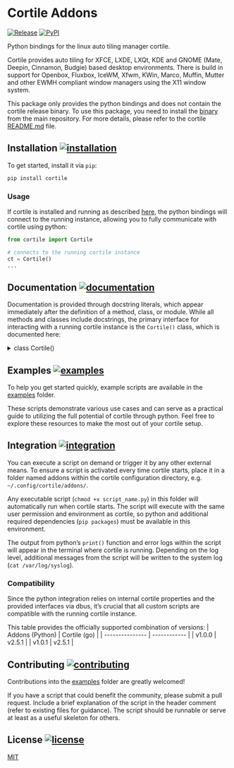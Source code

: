 # Cortile Addons
[![Release](https://github.com/leukipp/cortile-addons/actions/workflows/release.yml/badge.svg)](https://github.com/leukipp/cortile-addons/actions/workflows/release.yml)
[![PyPI](https://img.shields.io/pypi/v/cortile?label=PyPI%20Package)](https://pypi.org/project/cortile)

Python bindings for the linux auto tiling manager cortile.

Cortile provides auto tiling for XFCE, LXDE, LXQt, KDE and GNOME (Mate, Deepin, Cinnamon, Budgie) based desktop environments.
There is build in support for Openbox, Fluxbox, IceWM, Xfwm, KWin, Marco, Muffin, Mutter and other EWMH compliant window managers using the X11 window system.

This package only provides the python bindings and does not contain the cortile release binary.
To use this package, you need to install the [binary](https://github.com/leukipp/cortile/releases) from the main repository. For more details, please refer to the cortile [README.md](https://github.com/leukipp/cortile?tab=readme-ov-file#addons-) file.

## Installation [![installation](https://img.shields.io/badge/pip-%20Python%20-red?style=flat-square)](#installation-)
To get started, install it via `pip`:
```bash
pip install cortile
```

### Usage
If cortile is installed and running as described [here](https://github.com/leukipp/cortile?tab=readme-ov-file#installation-), the python bindings will connect to the running instance, allowing you to fully communicate with cortile using python:

```python
from cortile import Cortile

# connects to the running cortile instance
ct = Cortile()
...
```

## Documentation [![documentation](https://img.shields.io/badge/docstring-%20PEP%20257%20-yellow?style=flat-square)](#documentation-)
Documentation is provided through docstring literals, which appear immediately after the definition of a method, class, or module.
While all methods and classes include docstrings, the primary interface for interacting with a running cortile instance is the `Cortile()` class, which is documented here:

<details><summary>class Cortile()</summary><div>

<a id="cortile/cortile.Cortile.__init__"></a>

#### \_\_init\_\_

```python
def __init__(log: int = Logger.LEVELS.WARN)
```

Initialize the cortile connector.

This main class wraps methods of the base connector and should be
used as primary interface to communicate with a running cortile instance.

**Arguments**:

- `log`: Logging level, default is warn

<a id="cortile/cortile.Cortile.log"></a>

#### log

```python
@property
def log() -> Logger
```

Return the logger instance.

**Returns**:

Logger instance that writes to syslog

<a id="cortile/cortile.Cortile.listen"></a>

#### listen

```python
def listen(callback: Callable[[Dict], None] | None) -> None
```

Start listening for events.

**Arguments**:

- `callback`: Function to call when an event is received

<a id="cortile/cortile.Cortile.wait"></a>

#### wait

```python
def wait(sleep: float = 0.5) -> None
```

Keeps the process running for the connector to listen.

**Arguments**:

- `sleep`: Time to sleep in between, default is 0.5 seconds

<a id="cortile/cortile.Cortile.close"></a>

#### close

```python
def close() -> None
```

Close the connection gracefully.

<a id="cortile/cortile.Cortile.get_active_layout"></a>

#### get\_active\_layout

```python
def get_active_layout() -> Dict | None
```

Get the active layout for the current desktop and screen.

**Returns**:

Active layout with tiling enabled or None

<a id="cortile/cortile.Cortile.get_active_layouts"></a>

#### get\_active\_layouts

```python
def get_active_layouts() -> Iterator[Dict]
```

Get the active layouts from the workspaces.

**Returns**:

Iterator of active layouts with tiling enabled

<a id="cortile/cortile.Cortile.get_active_client"></a>

#### get\_active\_client

```python
def get_active_client() -> Dict | None
```

Get the current focused client window.

**Returns**:

Active client or None

<a id="cortile/cortile.Cortile.get_active_clients"></a>

#### get\_active\_clients

```python
def get_active_clients() -> Iterator[Dict]
```

Get information of clients on the current active screen.

**Returns**:

Iterator of tracked clients on the current screen

<a id="cortile/cortile.Cortile.get_active_desktop"></a>

#### get\_active\_desktop

```python
def get_active_desktop() -> int | None
```

Get the current active desktop.

**Returns**:

Active desktop index or None

<a id="cortile/cortile.Cortile.get_active_screen"></a>

#### get\_active\_screen

```python
def get_active_screen() -> int | None
```

Get the current active screen.

**Returns**:

Active screen index or None

<a id="cortile/cortile.Cortile.get_desktop_count"></a>

#### get\_desktop\_count

```python
def get_desktop_count() -> int | None
```

Get the number of desktops.

**Returns**:

Number of desktops or None

<a id="cortile/cortile.Cortile.get_screen_count"></a>

#### get\_screen\_count

```python
def get_screen_count() -> int | None
```

Get the number of screens.

**Returns**:

Number of screens or None

<a id="cortile/cortile.Cortile.get_desktop_dimensions"></a>

#### get\_desktop\_dimensions

```python
def get_desktop_dimensions() -> List[Dict]
```

Get the dimensions of all desktops.

**Returns**:

LTR sorted list of desktop dimensions or None

<a id="cortile/cortile.Cortile.get_screen_dimensions"></a>

#### get\_screen\_dimensions

```python
def get_screen_dimensions() -> List[Dict]
```

Get the dimensions of all screens.

**Returns**:

LTR sorted list of screen dimensions or None

<a id="cortile/cortile.Cortile.get_clients"></a>

#### get\_clients

```python
def get_clients() -> List[Dict]
```

Get all the clients information.

**Returns**:

List of tracked clients or None

<a id="cortile/cortile.Cortile.get_windows"></a>

#### get\_windows

```python
def get_windows() -> Dict | None
```

Get all the windows information.

**Returns**:

List of tracked window ids or None

<a id="cortile/cortile.Cortile.desktop_switch"></a>

#### desktop\_switch

```python
def desktop_switch(desktop: int) -> bool
```

Switch to a different desktop.

**Arguments**:

- `desktop`: Index of the desktop to switch to

**Returns**:

True if successful, False otherwise

<a id="cortile/cortile.Cortile.window_activate"></a>

#### window\_activate

```python
def window_activate(id: int) -> bool
```

Activate a window by its id.

**Arguments**:

- `id`: Id of the window to activate

**Returns**:

True if successful, False otherwise

<a id="cortile/cortile.Cortile.window_to_desktop"></a>

#### window\_to\_desktop

```python
def window_to_desktop(id: int, desktop: int) -> bool
```

Move a window to a different desktop.

**Arguments**:

- `id`: Id of the window to move
- `desktop`: Index of the desktop to move the window to

**Returns**:

True if successful, False otherwise

<a id="cortile/cortile.Cortile.window_to_position"></a>

#### window\_to\_position

```python
def window_to_position(id: int, x: int, y: int) -> bool
```

Move a window to a specific position.

**Arguments**:

- `id`: Id of the window to move
- `x`: X coordinate to move the window to
- `y`: Y coordinate to move the window to

**Returns**:

True if successful, False otherwise

<a id="cortile/cortile.Cortile.window_to_screen"></a>

#### window\_to\_screen

```python
def window_to_screen(id: int, screen: int) -> bool
```

Move a window to a different screen.

**Arguments**:

- `id`: Id of the window to move
- `screen`: Index of the screen to move the window to

**Returns**:

True if successful, False otherwise

<a id="cortile/cortile.Cortile.action_execute_enable"></a>

#### action\_execute\_enable

```python
def action_execute_enable(desktop: int, screen: int) -> bool
```

Execute the `enable` action.

**Arguments**:

- `desktop`: Index of the desktop
- `screen`: Index of the screen

**Returns**:

True if successful, False otherwise

<a id="cortile/cortile.Cortile.action_execute_disable"></a>

#### action\_execute\_disable

```python
def action_execute_disable(desktop: int, screen: int) -> bool
```

Execute the `disable` action.

**Arguments**:

- `desktop`: Index of the desktop
- `screen`: Index of the screen

**Returns**:

True if successful, False otherwise

<a id="cortile/cortile.Cortile.action_execute_toggle"></a>

#### action\_execute\_toggle

```python
def action_execute_toggle(desktop: int, screen: int) -> bool
```

Execute the `toggle` action.

**Arguments**:

- `desktop`: Index of the desktop
- `screen`: Index of the screen

**Returns**:

True if successful, False otherwise

<a id="cortile/cortile.Cortile.action_execute_decoration"></a>

#### action\_execute\_decoration

```python
def action_execute_decoration(desktop: int, screen: int) -> bool
```

Execute the `decoration` action.

**Arguments**:

- `desktop`: Index of the desktop
- `screen`: Index of the screen

**Returns**:

True if successful, False otherwise

<a id="cortile/cortile.Cortile.action_execute_restore"></a>

#### action\_execute\_restore

```python
def action_execute_restore(desktop: int, screen: int) -> bool
```

Execute the `restore` action.

**Arguments**:

- `desktop`: Index of the desktop
- `screen`: Index of the screen

**Returns**:

True if successful, False otherwise

<a id="cortile/cortile.Cortile.action_execute_reset"></a>

#### action\_execute\_reset

```python
def action_execute_reset(desktop: int, screen: int) -> bool
```

Execute the `reset` action.

**Arguments**:

- `desktop`: Index of the desktop
- `screen`: Index of the screen

**Returns**:

True if successful, False otherwise

<a id="cortile/cortile.Cortile.action_execute_cycle_next"></a>

#### action\_execute\_cycle\_next

```python
def action_execute_cycle_next(desktop: int, screen: int) -> bool
```

Execute the `cycle_next` action.

**Arguments**:

- `desktop`: Index of the desktop
- `screen`: Index of the screen

**Returns**:

True if successful, False otherwise

<a id="cortile/cortile.Cortile.action_execute_cycle_previous"></a>

#### action\_execute\_cycle\_previous

```python
def action_execute_cycle_previous(desktop: int, screen: int) -> bool
```

Execute the `cycle_previous` action.

**Arguments**:

- `desktop`: Index of the desktop
- `screen`: Index of the screen

**Returns**:

True if successful, False otherwise

<a id="cortile/cortile.Cortile.action_execute_layout_vertical_left"></a>

#### action\_execute\_layout\_vertical\_left

```python
def action_execute_layout_vertical_left(desktop: int, screen: int) -> bool
```

Execute the `layout_vertical_left` action.

**Arguments**:

- `desktop`: Index of the desktop
- `screen`: Index of the screen

**Returns**:

True if successful, False otherwise

<a id="cortile/cortile.Cortile.action_execute_layout_vertical_right"></a>

#### action\_execute\_layout\_vertical\_right

```python
def action_execute_layout_vertical_right(desktop: int, screen: int) -> bool
```

Execute the `layout_vertical_right` action.

**Arguments**:

- `desktop`: Index of the desktop
- `screen`: Index of the screen

**Returns**:

True if successful, False otherwise

<a id="cortile/cortile.Cortile.action_execute_layout_horizontal_top"></a>

#### action\_execute\_layout\_horizontal\_top

```python
def action_execute_layout_horizontal_top(desktop: int, screen: int) -> bool
```

Execute the `layout_horizontal_top` action.

**Arguments**:

- `desktop`: Index of the desktop
- `screen`: Index of the screen

**Returns**:

True if successful, False otherwise

<a id="cortile/cortile.Cortile.action_execute_layout_horizontal_bottom"></a>

#### action\_execute\_layout\_horizontal\_bottom

```python
def action_execute_layout_horizontal_bottom(desktop: int, screen: int) -> bool
```

Execute the `layout_horizontal_bottom` action.

**Arguments**:

- `desktop`: Index of the desktop
- `screen`: Index of the screen

**Returns**:

True if successful, False otherwise

<a id="cortile/cortile.Cortile.action_execute_layout_maximized"></a>

#### action\_execute\_layout\_maximized

```python
def action_execute_layout_maximized(desktop: int, screen: int) -> bool
```

Execute the `layout_maximized` action.

**Arguments**:

- `desktop`: Index of the desktop
- `screen`: Index of the screen

**Returns**:

True if successful, False otherwise

<a id="cortile/cortile.Cortile.action_execute_layout_fullscreen"></a>

#### action\_execute\_layout\_fullscreen

```python
def action_execute_layout_fullscreen(desktop: int, screen: int) -> bool
```

Execute the `layout_fullscreen` action.

**Arguments**:

- `desktop`: Index of the desktop
- `screen`: Index of the screen

**Returns**:

True if successful, False otherwise

<a id="cortile/cortile.Cortile.action_execute_slave_increase"></a>

#### action\_execute\_slave\_increase

```python
def action_execute_slave_increase(desktop: int, screen: int) -> bool
```

Execute the `slave_increase` action.

**Arguments**:

- `desktop`: Index of the desktop
- `screen`: Index of the screen

**Returns**:

True if successful, False otherwise

<a id="cortile/cortile.Cortile.action_execute_slave_decrease"></a>

#### action\_execute\_slave\_decrease

```python
def action_execute_slave_decrease(desktop: int, screen: int) -> bool
```

Execute the `slave_decrease` action.

**Arguments**:

- `desktop`: Index of the desktop
- `screen`: Index of the screen

**Returns**:

True if successful, False otherwise

<a id="cortile/cortile.Cortile.action_execute_master_increase"></a>

#### action\_execute\_master\_increase

```python
def action_execute_master_increase(desktop: int, screen: int) -> bool
```

Execute the `master_increase` action.

**Arguments**:

- `desktop`: Index of the desktop
- `screen`: Index of the screen

**Returns**:

True if successful, False otherwise

<a id="cortile/cortile.Cortile.action_execute_master_decrease"></a>

#### action\_execute\_master\_decrease

```python
def action_execute_master_decrease(desktop: int, screen: int) -> bool
```

Execute the `master_decrease` action.

**Arguments**:

- `desktop`: Index of the desktop
- `screen`: Index of the screen

**Returns**:

True if successful, False otherwise

<a id="cortile/cortile.Cortile.action_execute_window_next"></a>

#### action\_execute\_window\_next

```python
def action_execute_window_next(desktop: int, screen: int) -> bool
```

Execute the `window_next` action.

**Arguments**:

- `desktop`: Index of the desktop
- `screen`: Index of the screen

**Returns**:

True if successful, False otherwise

<a id="cortile/cortile.Cortile.action_execute_window_previous"></a>

#### action\_execute\_window\_previous

```python
def action_execute_window_previous(desktop: int, screen: int) -> bool
```

Execute the `window_previous` action.

**Arguments**:

- `desktop`: Index of the desktop
- `screen`: Index of the screen

**Returns**:

True if successful, False otherwise

<a id="cortile/cortile.Cortile.action_execute_screen_next"></a>

#### action\_execute\_screen\_next

```python
def action_execute_screen_next(desktop: int, screen: int) -> bool
```

Execute the `screen_next` action.

**Arguments**:

- `desktop`: Index of the desktop
- `screen`: Index of the screen

**Returns**:

True if successful, False otherwise

<a id="cortile/cortile.Cortile.action_execute_screen_previous"></a>

#### action\_execute\_screen\_previous

```python
def action_execute_screen_previous(desktop: int, screen: int) -> bool
```

Execute the `screen_previous` action.

**Arguments**:

- `desktop`: Index of the desktop
- `screen`: Index of the screen

**Returns**:

True if successful, False otherwise

<a id="cortile/cortile.Cortile.action_execute_master_make"></a>

#### action\_execute\_master\_make

```python
def action_execute_master_make(desktop: int, screen: int) -> bool
```

Execute the `master_make` action.

**Arguments**:

- `desktop`: Index of the desktop
- `screen`: Index of the screen

**Returns**:

True if successful, False otherwise

<a id="cortile/cortile.Cortile.action_execute_master_make_next"></a>

#### action\_execute\_master\_make\_next

```python
def action_execute_master_make_next(desktop: int, screen: int) -> bool
```

Execute the `master_make_next` action.

**Arguments**:

- `desktop`: Index of the desktop
- `screen`: Index of the screen

**Returns**:

True if successful, False otherwise

<a id="cortile/cortile.Cortile.action_execute_master_make_previous"></a>

#### action\_execute\_master\_make\_previous

```python
def action_execute_master_make_previous(desktop: int, screen: int) -> bool
```

Execute the `master_make_previous` action.

**Arguments**:

- `desktop`: Index of the desktop
- `screen`: Index of the screen

**Returns**:

True if successful, False otherwise

<a id="cortile/cortile.Cortile.action_execute_proportion_increase"></a>

#### action\_execute\_proportion\_increase

```python
def action_execute_proportion_increase(desktop: int, screen: int) -> bool
```

Execute the `proportion_increase` action.

**Arguments**:

- `desktop`: Index of the desktop
- `screen`: Index of the screen

**Returns**:

True if successful, False otherwise

<a id="cortile/cortile.Cortile.action_execute_proportion_decrease"></a>

#### action\_execute\_proportion\_decrease

```python
def action_execute_proportion_decrease(desktop: int, screen: int) -> bool
```

Execute the `proportion_decrease` action.

**Arguments**:

- `desktop`: Index of the desktop
- `screen`: Index of the screen

**Returns**:

True if successful, False otherwise

</div></details>

## Examples [![examples](https://img.shields.io/badge/scripts-%20Examples%20-blue?style=flat-square)](#examples-)
To help you get started quickly, example scripts are available in the [examples](https://github.com/leukipp/cortile-addons/tree/main/examples) folder.

These scripts demonstrate various use cases and can serve as a practical guide to utilizing the full potential of cortile through python.
Feel free to explore these resources to make the most out of your cortile setup.

## Integration [![integration](https://img.shields.io/github/go-mod/go-version/leukipp/cortile?label=go&style=flat-square)](#integration-)
You can execute a script on demand or trigger it by any other external means.
To ensure a script is activated every time cortile starts, place it in a folder named addons within the cortile configuration directory, e.g. `~/.config/cortile/addons/`.

Any executable script (`chmod +x script_name.py`) in this folder will automatically run when cortile starts.
The script will execute with the same user permission and environment as cortile, so python and additional required dependencies (`pip packages`) must be available in this environment.

The output from python’s `print()` function and error logs within the script will appear in the terminal where cortile is running. Depending on the log level, additional messages from the script will be written to the system log (`cat /var/log/syslog`).

### Compatibility
Since the python integration relies on internal cortile properties and the provided interfaces via dbus, it’s crucial that all custom scripts are compatible with the running cortile instance.

This table provides the officially supported combination of versions:
| Addons (Python) | Cortile (go) |
| --------------- | ------------ |
| v1.0.0          | v2.5.1       |
| v1.0.1          | v2.5.1       |

## Contributing [![contributing](https://img.shields.io/github/issues-pr-closed/leukipp/cortile-addons?style=flat-square)](#contributing-)
Contributions into the [examples](https://github.com/leukipp/cortile-addons/tree/main/examples) folder are greatly welcomed!

If you have a script that could benefit the community, please submit a pull request.
Include a brief explanation of the script in the header comment (refer to existing files for guidance).
The script should be runnable or serve at least as a useful skeleton for others.

## License [![license](https://img.shields.io/github/license/leukipp/cortile-addons?style=flat-square)](#license-)
[MIT](https://github.com/leukipp/cortile-addons/blob/main/LICENSE)
